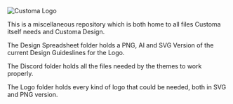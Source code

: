 ![Customa Logo](https://customa.gitlab.io/Customa-Misc/Logo/ProjectsLogos/Inline/PNG/Customa-Misc.png)

This is a miscellaneous repository which is both home to all files Customa itself needs and Customa Design. 

The Design Spreadsheet folder holds a PNG, AI and SVG Version of the current Design Guideslines for the Logo.

The Discord folder holds all the files needed by the themes to work properly.

The Logo folder holds every kind of logo that could be needed, both in SVG and PNG version.